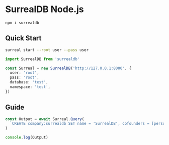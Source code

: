 # SurrealDB Node.js

```shell
npm i surrealdb
```

## Quick Start

```sh
surreal start --root user --pass user
```

```ts
import SurrealDB from 'surrealdb'

const Surreal = new SurrealDB('http://127.0.0.1:8000', {
  user: 'root',
  pass: 'root',
  database: 'test',
  namespace: 'test',
})
```

## Guide

```ts
const Output = await Surreal.Query(
  `CREATE company:surrealdb SET name = 'SurrealDB', cofounders = [person:tobie, person:jaime];`,
)

console.log(Output)
```